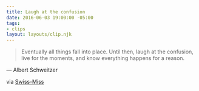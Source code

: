 ```yaml
---
title: Laugh at the confusion
date: 2016-06-03 19:00:00 -05:00
tags:
- clips
layout: layouts/clip.njk
---
```


> Eventually all things fall into place. Until then, laugh at the confusion, live for the moments, and know everything happens for a reason.

― Albert Schweitzer

via [Swiss-Miss](http://www.swiss-miss.com/2016/06/things-fall-into-place.html)